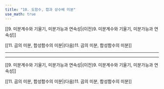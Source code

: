 ```yaml
---
title: "10. 도함수, 합과 상수배 미분"
use_math: true
---
```

[[9. 미분계수와 기울기, 미분가능과 연속성|(이전)9. 미분계수와 기울기, 미분가능과 연속성]]

[[11. 곱의 미분, 합성함수의 미분|(다음)11. 곱의 미분, 합성함수의 미분]]
***




***
[[9. 미분계수와 기울기, 미분가능과 연속성|(이전)9. 미분계수와 기울기, 미분가능과 연속성]]

[[11. 곱의 미분, 합성함수의 미분|(다음)11. 곱의 미분, 합성함수의 미분]]